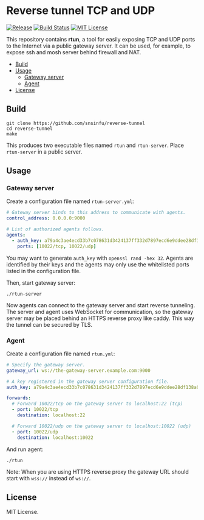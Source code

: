 Reverse tunnel TCP and UDP
==========================

[![Release][release-badge]][release-url]
[![Build Status][travis-badge]][travis-url]
[![MIT License][license-badge]][license-url]

[release-badge]: https://img.shields.io/github/release/snsinfu/reverse-tunnel.svg
[release-url]: https://raw.githubusercontent.com/snsinfu/reverse-tunnel/releases
[travis-badge]: https://travis-ci.org/snsinfu/reverse-tunnel.svg?branch=master
[travis-url]: https://travis-ci.org/snsinfu/reverse-tunnel
[license-badge]: https://img.shields.io/badge/license-MIT-blue.svg
[license-url]: https://raw.githubusercontent.com/snsinfu/reverse-tunnel/master/LICENSE
[report-badge]: https://goreportcard.com/badge/github.com/snsinfu/reverse-tunnel
[report-url]: https://goreportcard.com/report/github.com/snsifnu/reverse-tunnel

This repository contains **rtun**, a tool for easily exposing TCP and UDP ports
to the Internet via a public gateway server. It can be used, for example, to
expose ssh and mosh server behind firewall and NAT.

- [Build](#build)
- [Usage](#usage)
  - [Gateway server](#gateway-server)
  - [Agent](#agent)
- [License](#license)

## Build

```console
git clone https://github.com/snsinfu/reverse-tunnel
cd reverse-tunnel
make
```

This produces two executable files named `rtun` and `rtun-server`. Place
`rtun-server` in a public server.

## Usage

### Gateway server

Create a configuration file named `rtun-server.yml`:

```yaml
# Gateway server binds to this address to communicate with agents.
control_address: 0.0.0.0:9000

# List of authorized agents follows.
agents:
  - auth_key: a79a4c3ae4ecd33b7c078631d3424137ff332d7897ecd6e9ddee28df138a0064
    ports: [10022/tcp, 10022/udp]
```

You may want to generate `auth_key` with `openssl rand -hex 32`. Agents are
identified by their keys and the agents may only use the whitelisted ports
listed in the configuration file.

Then, start gateway server:

```console
./rtun-server
```

Now agents can connect to the gateway server and start reverse tunneling. The
server and agent uses WebSocket for communication, so the gateway server may be
placed behind an HTTPS reverse proxy like caddy. This way the tunnel can be
secured by TLS.

### Agent

Create a configuration file named `rtun.yml`:

```yaml
# Specify the gateway server.
gateway_url: ws://the-gateway-server.example.com:9000

# A key registered in the gateway server configuration file.
auth_key: a79a4c3ae4ecd33b7c078631d3424137ff332d7897ecd6e9ddee28df138a0064

forwards:
  # Forward 10022/tcp on the gateway server to localhost:22 (tcp)
  - port: 10022/tcp
    destination: localhost:22

  # Forward 10022/udp on the gateway server to localhost:10022 (udp)
  - port: 10022/udp
    destination: localhost:10022
```

And run agent:

```console
./rtun
```

Note: When you are using HTTPS reverse proxy the gateway URL should start with
`wss://` instead of `ws://`.

## License

MIT License.
